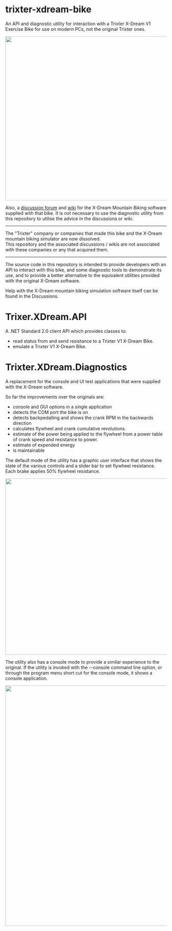 # trixter-xdream-bike
An API and diagnostic utility for interaction with a Trixter X-Dream V1 Exercise Bike for use on modern PCs, not the original Trixter ones.

<img src="https://github.com/user-attachments/assets/fa2f2039-3b30-40ff-b4bc-5f4e064b09eb" align="center" width="512" />


Also, a [discussion forum](https://github.com/xdream-biking/trixter-xdream-bike/discussions) and [wiki](https://github.com/xdream-biking/trixter-xdream-bike/wiki) for the X-Dream Mountain Biking software supplied with that bike.
It is not necessary to use the diagnostic utility from this repository to utilise the advice in the discussions or wiki.

---

The "Trixter" company or companies that made this bike and the X-Dream mountain biking simulator are now dissolved.  
This repository and the associated discussions / wikis are not associated with these companies or any that acquired them.

---

The source code in this repository is intended to provide developers with an API to interact with this bike, and some diagnostic tools to demonstrate its use, and to provide a better alternative to the equivalent utilities provided with the original X-Dream software.

Help with the X-Dream mountain biking simulation software itself can be found in the Discussions.

# Trixer.XDream.API

A .NET Standard 2.0 client API which provides classes to:
- read status from and send resistance to a Trixter V1 X-Dream Bike.
- emulate a Trixter V1 X-Dream Bike.

# Trixter.XDream.Diagnostics

A replacement for the console and UI test applications that were supplied with the X-Dream software.

So far the improvements over the originals are:
- console and GUI options in a single application
- detects the COM port the bike is on
- detects backpedalling and shows the crank RPM in the backwards direction
- calculates flywheel and crank cumulative revolutions.
- estimate of the power being applied to the flywheel from a power table of crank speed and resistance to power.
- estimate of expended energy
- is maintainable

The default mode of the utility has a graphic user interface that shows the state of the various controls and a slider bar to set flywheel resistance.
Each brake applies 50% flywheel resistance.

<img src="https://github.com/user-attachments/assets/d33ca02c-bf63-4199-a4d3-a1334d5d861a" align="center" width="550px"  ></a>


The utility also has a console mode to provide a similar experience to the original.
If the utility is invoked with the --console command line option, or through the program menu short cut for the console mode, it shows a console application.

<img src="https://github.com/user-attachments/assets/3b6dfc6f-fbf2-4cc4-956c-261a198fb4f8" align="center" width="750px" ></a>

